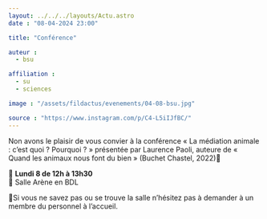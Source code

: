 ```yaml
---
layout: ../../../layouts/Actu.astro
date : "08-04-2024 23:00"

title: "Conférence"

auteur :
  - bsu

affiliation :
  - su
  - sciences

image : "/assets/fildactus/evenements/04-08-bsu.jpg"

source : "https://www.instagram.com/p/C4-L5iIJfBC/"
---
```


Non avons le plaisir de vous convier à la conférence « La médiation animale : c’est quoi ? Pourquoi ? » présentée par Laurence Paoli, auteure de « Quand les animaux nous font du bien » (Buchet Chastel, 2022)📖

📍 __Lundi 8 de 12h à 13h30__  
📆 Salle Arène en BDL

🧐Si vous ne savez pas ou se trouve la salle n’hésitez pas à demander à un membre du personnel à l’accueil.